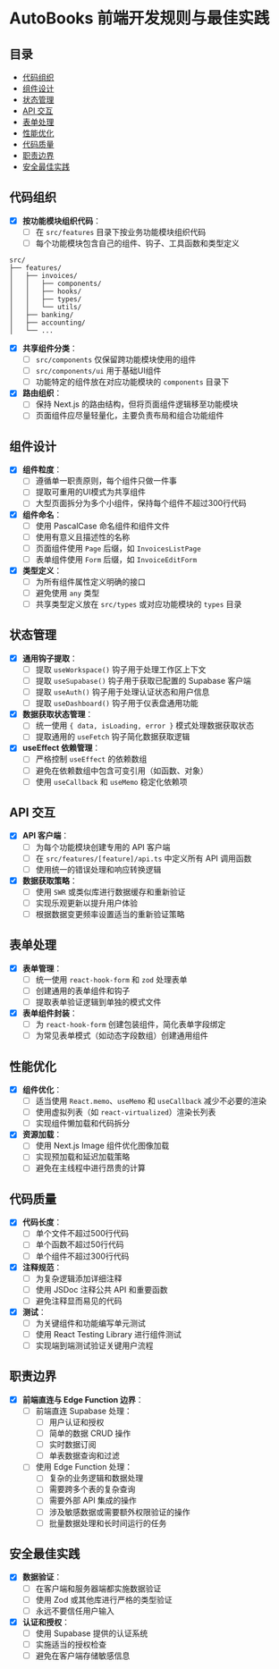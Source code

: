 # AutoBooks 前端开发规则与最佳实践

## 目录

- [代码组织](#代码组织)
- [组件设计](#组件设计)
- [状态管理](#状态管理)
- [API 交互](#api-交互)
- [表单处理](#表单处理)
- [性能优化](#性能优化)
- [代码质量](#代码质量)
- [职责边界](#职责边界)
- [安全最佳实践](#安全最佳实践)

## 代码组织

- [x] **按功能模块组织代码**：
  - [ ] 在 `src/features` 目录下按业务功能模块组织代码
  - [ ] 每个功能模块包含自己的组件、钩子、工具函数和类型定义

```
src/
├── features/
│   ├── invoices/
│   │   ├── components/
│   │   ├── hooks/
│   │   ├── types/
│   │   └── utils/
│   ├── banking/
│   ├── accounting/
│   └── ...
```

- [x] **共享组件分类**：
  - [ ] `src/components` 仅保留跨功能模块使用的组件
  - [ ] `src/components/ui` 用于基础UI组件
  - [ ] 功能特定的组件放在对应功能模块的 `components` 目录下

- [x] **路由组织**：
  - [ ] 保持 Next.js 的路由结构，但将页面组件逻辑移至功能模块
  - [ ] 页面组件应尽量轻量化，主要负责布局和组合功能组件

## 组件设计

- [x] **组件粒度**：
  - [ ] 遵循单一职责原则，每个组件只做一件事
  - [ ] 提取可重用的UI模式为共享组件
  - [ ] 大型页面拆分为多个小组件，保持每个组件不超过300行代码

- [x] **组件命名**：
  - [ ] 使用 PascalCase 命名组件和组件文件
  - [ ] 使用有意义且描述性的名称
  - [ ] 页面组件使用 `Page` 后缀，如 `InvoicesListPage`
  - [ ] 表单组件使用 `Form` 后缀，如 `InvoiceEditForm`

- [x] **类型定义**：
  - [ ] 为所有组件属性定义明确的接口
  - [ ] 避免使用 `any` 类型
  - [ ] 共享类型定义放在 `src/types` 或对应功能模块的 `types` 目录

## 状态管理

- [x] **通用钩子提取**：
  - [ ] 提取 `useWorkspace()` 钩子用于处理工作区上下文
  - [ ] 提取 `useSupabase()` 钩子用于获取已配置的 Supabase 客户端
  - [ ] 提取 `useAuth()` 钩子用于处理认证状态和用户信息
  - [ ] 提取 `useDashboard()` 钩子用于仪表盘通用功能

- [x] **数据获取状态管理**：
  - [ ] 统一使用 `{ data, isLoading, error }` 模式处理数据获取状态
  - [ ] 提取通用的 `useFetch` 钩子简化数据获取逻辑

- [x] **useEffect 依赖管理**：
  - [ ] 严格控制 `useEffect` 的依赖数组
  - [ ] 避免在依赖数组中包含可变引用（如函数、对象）
  - [ ] 使用 `useCallback` 和 `useMemo` 稳定化依赖项

## API 交互

- [x] **API 客户端**：
  - [ ] 为每个功能模块创建专用的 API 客户端
  - [ ] 在 `src/features/[feature]/api.ts` 中定义所有 API 调用函数
  - [ ] 使用统一的错误处理和响应转换逻辑

- [x] **数据获取策略**：
  - [ ] 使用 `SWR` 或类似库进行数据缓存和重新验证
  - [ ] 实现乐观更新以提升用户体验
  - [ ] 根据数据变更频率设置适当的重新验证策略

## 表单处理

- [x] **表单管理**：
  - [ ] 统一使用 `react-hook-form` 和 `zod` 处理表单
  - [ ] 创建通用的表单组件和钩子
  - [ ] 提取表单验证逻辑到单独的模式文件

- [x] **表单组件封装**：
  - [ ] 为 `react-hook-form` 创建包装组件，简化表单字段绑定
  - [ ] 为常见表单模式（如动态字段数组）创建通用组件

## 性能优化

- [x] **组件优化**：
  - [ ] 适当使用 `React.memo`、`useMemo` 和 `useCallback` 减少不必要的渲染
  - [ ] 使用虚拟列表（如 `react-virtualized`）渲染长列表
  - [ ] 实现组件懒加载和代码拆分

- [x] **资源加载**：
  - [ ] 使用 Next.js Image 组件优化图像加载
  - [ ] 实现预加载和延迟加载策略
  - [ ] 避免在主线程中进行昂贵的计算

## 代码质量

- [x] **代码长度**：
  - [ ] 单个文件不超过500行代码
  - [ ] 单个函数不超过50行代码
  - [ ] 单个组件不超过300行代码

- [x] **注释规范**：
  - [ ] 为复杂逻辑添加详细注释
  - [ ] 使用 JSDoc 注释公共 API 和重要函数
  - [ ] 避免注释显而易见的代码

- [x] **测试**：
  - [ ] 为关键组件和功能编写单元测试
  - [ ] 使用 React Testing Library 进行组件测试
  - [ ] 实现端到端测试验证关键用户流程

## 职责边界

- [x] **前端直连与 Edge Function 边界**：
  - [ ] 前端直连 Supabase 处理：
    - [ ] 用户认证和授权
    - [ ] 简单的数据 CRUD 操作
    - [ ] 实时数据订阅
    - [ ] 单表数据查询和过滤
  
  - [ ] 使用 Edge Function 处理：
    - [ ] 复杂的业务逻辑和数据处理
    - [ ] 需要跨多个表的复杂查询
    - [ ] 需要外部 API 集成的操作
    - [ ] 涉及敏感数据或需要额外权限验证的操作
    - [ ] 批量数据处理和长时间运行的任务

## 安全最佳实践

- [x] **数据验证**：
  - [ ] 在客户端和服务器端都实施数据验证
  - [ ] 使用 Zod 或其他库进行严格的类型验证
  - [ ] 永远不要信任用户输入

- [x] **认证和授权**：
  - [ ] 使用 Supabase 提供的认证系统
  - [ ] 实施适当的授权检查
  - [ ] 避免在客户端存储敏感信息
